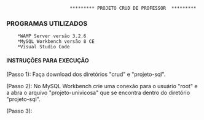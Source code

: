                            ********* PROJETO CRUD DE PROFESSOR  *********
###  PROGRAMAS UTILIZADOS  
        *WAMP Server versão 3.2.6
        *MySQL Workbench versão 8 CE
        *Visual Studio Code
        
        
####  INSTRUÇÕES PARA EXECUÇÃO  
(Passo 1): Faça download dos diretórios "crud" e "projeto-sql".

(Passo 2):  No MySQL Workbench crie uma conexão para o usuário "root" e a abra o arquivo "projeto-univicosa" que se encontra dentro do diretório "projeto-sql".


(Passo 3):
